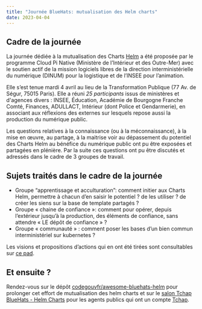 ```yaml
---
title: "Journée BlueHats: mutualisation des Helm charts"
date: 2023-04-04
---
```


## Cadre de la journée

La journée dédiée à la mutualisation des Charts
[Helm](https://helm.sh/fr/docs/intro/using_helm/) a été proposée par
le programme Cloud Pi Native (Ministère de l’Intérieur et des
Outre-Mer) avec le soutien actif de la mission logiciels libres de la
direction interministérielle du numérique (DINUM) pour la logistique
et de l’INSEE pour l’animation.

Elle s’est tenue mardi 4 avril au lieu de la Transformation Publique
(77 Av. de Ségur, 75015 Paris).  Elle a réuni *25 participants* issus
de ministères et d'agences divers : INSEE, Éducation, Académie de
Bourgogne Franche Comté, Finances, ADULLACT, Intérieur (dont Police et
Gendarmerie), en associant aux réflexions des externes sur lesquels
repose aussi la production du numérique public.

Les questions relatives à la connaissance (ou à la méconnaissance), à
la mise en œuvre, au partage, à la maitrise voir au dépassement du
potentiel des Charts Helm au bénéfice du numérique public ont pu être
exposées et partagées en plénière. Par la suite ces questions ont pu
être discutés et adressés dans le cadre de 3 groupes de travail.

## Sujets traités dans le cadre de la journée

- Groupe “apprentissage et acculturation”: comment initier aux Charts
  Helm, permettre à chacun d’en saisir le potentiel ? de les
  utiliser ? de créer les siens sur la base de template partagés ?
- Groupe « chaine de confiance »: comment pour opérer, depuis
  l’extérieur jusqu’à la production, des éléments de confiance, sans
  attendre « LE dépôt de confiance » ?
- Groupe « communauté » : comment poser les bases d’un bien commun
  interministériel sur kubernetes ?

Les visions et propositions d’actions qui en ont été tirées sont consultables sur [ce
pad](https://pad.numerique.gouv.fr/WEoeCEpfRF6WEgpgTauv8A#).

## Et ensuite ?

Rendez-vous sur le dépôt [codegouvfr/awesome-bluehats-helm](https://github.com/codegouvfr/awesome-bluehats-helm) pour prolonger cet effort de mutualisation des helm charts et sur le [salon Tchap BlueHats - Helm Charts](https://tchap.gouv.fr/#/room/!JeIwrcxXnwJXtSvsby:agent.dinum.tchap.gouv.fr?via=agent.dinum.tchap.gouv.fr&via=agent.finances.tchap.gouv.fr&via=agent.interieur.tchap.gouv.fr) pour les agents publics qui ont un compte [Tchap](https://www.tchap.gouv.fr/).
